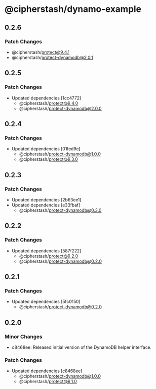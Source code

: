 # @cipherstash/dynamo-example

## 0.2.6

### Patch Changes

- @cipherstash/protect@9.4.1
- @cipherstash/protect-dynamodb@2.0.1

## 0.2.5

### Patch Changes

- Updated dependencies [1cc4772]
  - @cipherstash/protect@9.4.0
  - @cipherstash/protect-dynamodb@2.0.0

## 0.2.4

### Patch Changes

- Updated dependencies [01fed9e]
  - @cipherstash/protect-dynamodb@1.0.0
  - @cipherstash/protect@9.3.0

## 0.2.3

### Patch Changes

- Updated dependencies [2b63ee1]
- Updated dependencies [e33fbaf]
  - @cipherstash/protect-dynamodb@0.3.0

## 0.2.2

### Patch Changes

- Updated dependencies [587f222]
  - @cipherstash/protect@9.2.0
  - @cipherstash/protect-dynamodb@0.2.0

## 0.2.1

### Patch Changes

- Updated dependencies [5fc0150]
  - @cipherstash/protect-dynamodb@0.2.0

## 0.2.0

### Minor Changes

- c8468ee: Released initial version of the DynamoDB helper interface.

### Patch Changes

- Updated dependencies [c8468ee]
  - @cipherstash/protect-dynamodb@1.0.0
  - @cipherstash/protect@9.1.0

